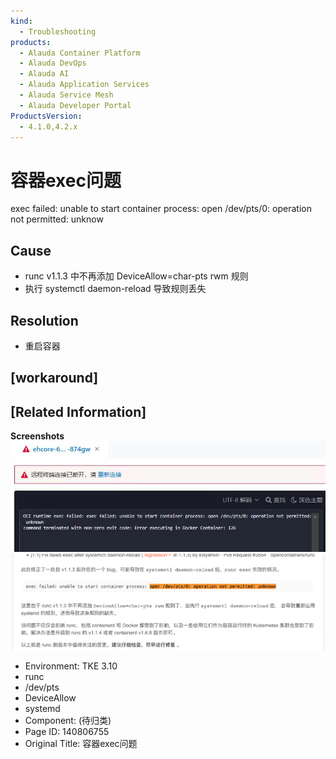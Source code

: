 ```yaml
---
kind:
  - Troubleshooting
products:
  - Alauda Container Platform
  - Alauda DevOps
  - Alauda AI
  - Alauda Application Services
  - Alauda Service Mesh
  - Alauda Developer Portal
ProductsVersion:
  - 4.1.0,4.2.x
---
```

<!-- A type of document that involves encountering a fault, diagnosing it, performing root cause analysis, and providing solutions. -->

# 容器exec问题

exec failed: unable to start container process: open /dev/pts/0: operation not permitted: unknow

## Cause
- runc v1.1.3 中不再添加 DeviceAllow=char-pts rwm 规则
- 执行 systemctl daemon-reload 导致规则丢失

## Resolution
- 重启容器

## [workaround]

## [Related Information]
**Screenshots**
![](assets/rong-qi-execwen-ti/image2023-3-7_15-51-51.png)
![](assets/rong-qi-execwen-ti/image2023-3-7_15-53-10.png)
- Environment: TKE 3.10
- runc
- /dev/pts
- DeviceAllow
- systemd
- Component: (待归类)
- Page ID: 140806755
- Original Title: 容器exec问题

